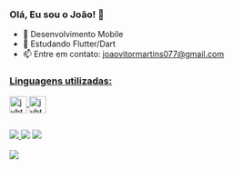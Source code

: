 ### Olá, Eu sou o João! 👋

- 🔭 Desenvolvimento Mobile
- 🌱 Estudando Flutter/Dart
- 📫 Entre em contato: joaovitormartins077@gmail.com

<div>
<a href="https://github.com/jvbt3">
<!-- <img height="160em" src="https://github-readme-stats.vercel.app/api?username=jvbt3&show_icons=true&theme=dracula&include_all_commits=true&count_private=true"/>
<img height="160em" src="https://github-readme-stats.vercel.app/api/top-langs/?username=jvbt3&layout=compact&langs_count=1&theme=dracula"/> -->
</div>

<div>
<h3>Linguagens utilizadas:</h3>
</div>
<div  style="display: inline_block">
<img align="center" alt="jvbt3-flutter" height="30" widht="40" src="https://cdn.jsdelivr.net/gh/devicons/devicon/icons/flutter/flutter-original.svg" />
<img align="center" alt="jvbt3-dart" height="30" widht="40" src="https://cdn.jsdelivr.net/gh/devicons/devicon/icons/dart/dart-original.svg"" />
</div>

##

<div>
<a href="https://www.instagram.com/martinsv.joao/" target="_blank"><img src="https://img.shields.io/badge/Instagram-E4405F?style=for-the-badge&logo=instagram&logoColor=white">    </a>
<a href="https://www.linkedin.com/in/jvbt3/" target="_blank"><img src="https://img.shields.io/badge/LinkedIn-0077B5?style=for-the-badge&logo=linkedin&logoColor=white"></a>
<a href="https://discord.com/channels/jvbt3#8921" target="_blank"><img src="https://img.shields.io/badge/Discord-7289DA?style=for-the-badge&logo=discord&logoColor=white"></a>
</div>
<br>
<img src="https://media.discordapp.net/attachments/1078498404763697214/1085265793425612923/Design_sem_nome_1.gif?width=150&height=150"/>
